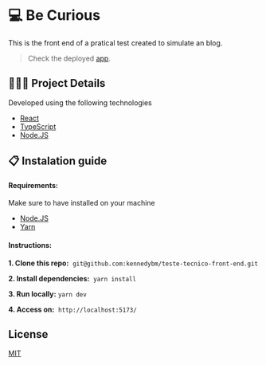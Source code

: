 # 💻 Be Curious

 This is the front end of a pratical test created to simulate an blog. 
 
> Check the deployed [app](https://be-curious-omega.vercel.app/).

## 🧑🏻‍💻 Project Details
Developed using the following technologies
- [React](https://react.dev/)
- [TypeScript](https://www.typescriptlang.org/)
- [Node.JS](https://nodejs.org/en)

##  📋 Instalation guide
#### Requirements:
Make sure to have installed on your machine
- [Node.JS](https://nodejs.org/en)
- [Yarn](https://yarnpkg.com/)

#### Instructions:
**1. Clone this repo:** 
`git@github.com:kennedybm/teste-tecnico-front-end.git`

**2. Install dependencies:** 
`yarn install`

**3. Run locally:**
`yarn dev`

**4. Access on:** 
`http://localhost:5173/`

## License

[MIT](https://github.com/kennedybm/teste-tecnico-front-end/blob/main/LICENSE)
